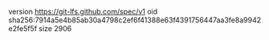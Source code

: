 version https://git-lfs.github.com/spec/v1
oid sha256:7914a5e4b85ab30a4798c2ef6f41388e63f4391756447aa3fe8a9942e2fe5f5f
size 2906
